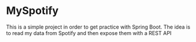 # MySpotify
This is a simple project in order to get practice with Spring Boot. The idea is to read my data from Spotify and then expose them with a REST API
